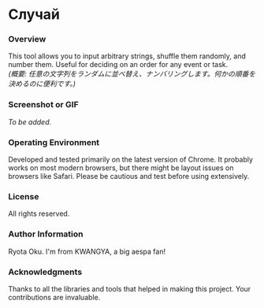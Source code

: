 # Случай

### Overview
This tool allows you to input arbitrary strings, shuffle them randomly, and number them. Useful for deciding on an order for any event or task.  
*(概要: 任意の文字列をランダムに並べ替え、ナンバリングします。何かの順番を決めるのに便利です。)*

### Screenshot or GIF
*To be added.*

### Operating Environment
Developed and tested primarily on the latest version of Chrome. It probably works on most modern browsers, but there might be layout issues on browsers like Safari. Please be cautious and test before using extensively.

### License
All rights reserved. 

### Author Information
Ryota Oku. I'm from KWANGYA, a big aespa fan!

### Acknowledgments
Thanks to all the libraries and tools that helped in making this project. Your contributions are invaluable.
